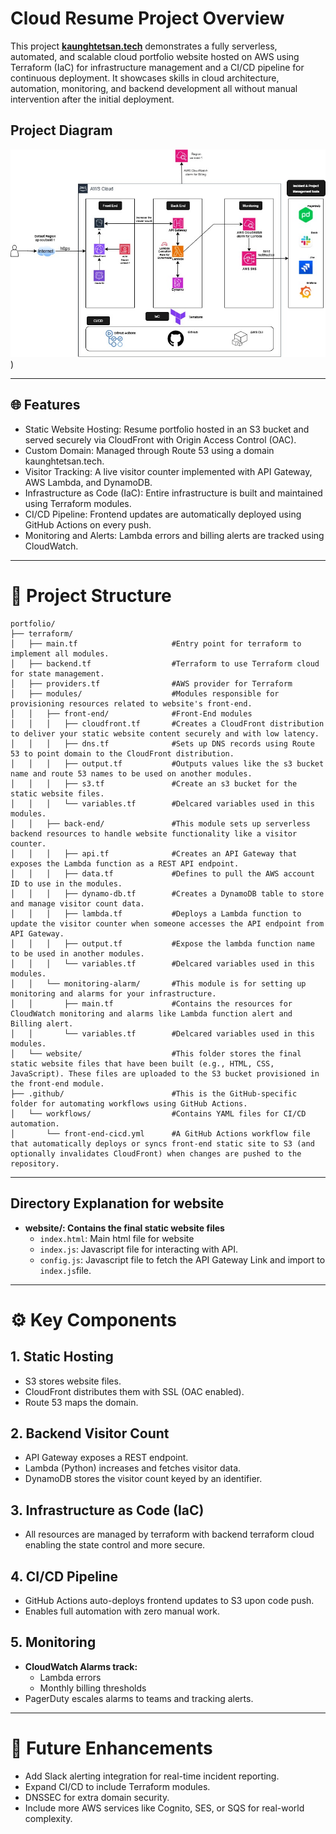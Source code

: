 # Cloud Resume Project Overview
This project [**kaunghtetsan.tech**](https://www.kaunghtetsan.tech) demonstrates a fully serverless, automated, and scalable cloud portfolio website hosted on AWS using Terraform (IaC) for infrastructure management and a CI/CD pipeline for continuous deployment. It showcases skills in cloud architecture, automation, monitoring, and backend development all without manual intervention after the initial deployment.

## Project Diagram
![Portfolio Architecture](https://github.com/KHS-cpu/portfolio/blob/main/portfolio%20site.jpg?raw=true&v=2))

---

## 🌐 Features
- Static Website Hosting: Resume portfolio hosted in an S3 bucket and served securely via CloudFront with Origin Access Control (OAC).
- Custom Domain: Managed through Route 53 using a domain kaunghtetsan.tech.
- Visitor Tracking: A live visitor counter implemented with API Gateway, AWS Lambda, and DynamoDB.
- Infrastructure as Code (IaC): Entire infrastructure is built and maintained using Terraform modules.
- CI/CD Pipeline: Frontend updates are automatically deployed using GitHub Actions on every push.
- Monitoring and Alerts: Lambda errors and billing alerts are tracked using CloudWatch.

---

# 📁 Project Structure
<pre><code>portfolio/
├── terraform/
│   ├── main.tf                     #Entry point for terraform to implement all modules.
│   ├── backend.tf                  #Terraform to use Terraform cloud for state management.
│   ├── providers.tf                #AWS provider for Terraform
│   ├── modules/                    #Modules responsible for provisioning resources related to website's front-end.
│   │   ├── front-end/              #Front-End modules
│   │   │   ├── cloudfront.tf       #Creates a CloudFront distribution to deliver your static website content securely and with low latency. 
│   │   │   ├── dns.tf              #Sets up DNS records using Route 53 to point domain to the CloudFront distribution.
│   │   │   ├── output.tf           #Outputs values like the s3 bucket name and route 53 names to be used on another modules.
│   │   │   ├── s3.tf               #Create an s3 bucket for the static website files.
│   │   │   └── variables.tf        #Delcared variables used in this modules.
│   │   ├── back-end/               #This module sets up serverless backend resources to handle website functionality like a visitor counter.
│   │   │   ├── api.tf              #Creates an API Gateway that exposes the Lambda function as a REST API endpoint.
│   │   │   ├── data.tf             #Defines to pull the AWS account ID to use in the modules.
│   │   │   ├── dynamo-db.tf        #Creates a DynamoDB table to store and manage visitor count data.
│   │   │   ├── lambda.tf           #Deploys a Lambda function to update the visitor counter when someone accesses the API endpoint from API Gateway.
│   │   │   ├── output.tf           #Expose the lambda function name to be used in another modules.
│   │   │   └── variables.tf        #Delcared variables used in this modules.
│   │   └── monitoring-alarm/       #This module is for setting up monitoring and alarms for your infrastructure.
│   │       ├── main.tf             #Contains the resources for CloudWatch monitoring and alarms like Lambda function alert and Billing alert.
│   │       └── variables.tf        #Delcared variables used in this modules.
│   └── website/                    #This folder stores the final static website files that have been built (e.g., HTML, CSS, JavaScript). These files are uploaded to the S3 bucket provisioned in the front-end module.
├── .github/                        #This is the GitHub-specific folder for automating workflows using GitHub Actions.
│   └── workflows/                  #Contains YAML files for CI/CD automation.
│       └── front-end-cicd.yml      #A GitHub Actions workflow file that automatically deploys or syncs front-end static site to S3 (and optionally invalidates CloudFront) when changes are pushed to the repository.</code></pre>

---

## Directory Explanation for website
- **website/: Contains the final static website files**
  - `index.html`: Main html file for website
  - `index.js`: Javascript file for interacting with API.
  - `config.js`: Javascript file to fetch the API Gateway Link and import to `index.js`file.

---

# ⚙️ Key Components
## 1. Static Hosting
- S3 stores website files.
- CloudFront distributes them with SSL (OAC enabled).
- Route 53 maps the domain.

## 2. Backend Visitor Count
- API Gateway exposes a REST endpoint.
- Lambda (Python) increases and fetches visitor data.
- DynamoDB stores the visitor count keyed by an identifier.

## 3. Infrastructure as Code (IaC)
- All resources are managed by terraform with backend terraform cloud enabling the state control and more secure.

## 4. CI/CD Pipeline
- GitHub Actions auto-deploys frontend updates to S3 upon code push.
- Enables full automation with zero manual work.

## 5. Monitoring
- **CloudWatch Alarms track:**
  - Lambda errors
  - Monthly billing thresholds
- PagerDuty escales alarms to teams and tracking alerts.

---

# 🔮 Future Enhancements
- Add Slack alerting integration for real-time incident reporting.
- Expand CI/CD to include Terraform modules.
- DNSSEC for extra domain security.
- Include more AWS services like Cognito, SES, or SQS for real-world complexity.




